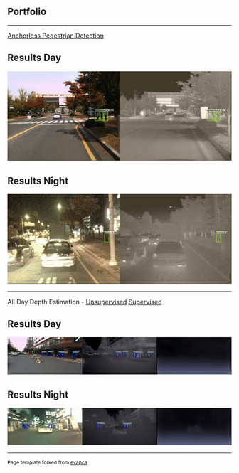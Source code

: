 ## Portfolio

--- 

[Anchorless Pedestrian Detection]()
## Results Day

![](gifs/day_fcos.gif)


## Results Night

![](gifs/night_fcos.gif)

---
All Day Depth Estimation - [Unsupervised](https://anushl9o5.github.io/unsup_depth) [Supervised](https://anushl9o5.github.io/unsup_depth)
## Results Day

![](gifs/un_day_depth.gif)


## Results Night

![](gifs/un_night_depth.gif)


---
<p style="font-size:11px">Page template forked from <a href="https://github.com/evanca/quick-portfolio">evanca</a></p>
<!-- Remove above link if you don't want to attibute -->

